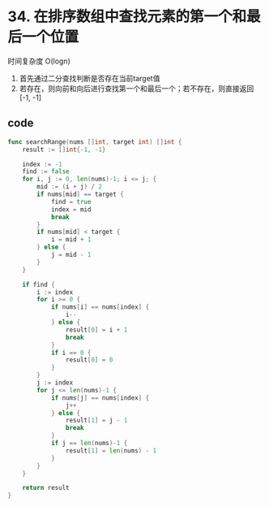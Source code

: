 # 34. 在排序数组中查找元素的第一个和最后一个位置

时间复杂度 O(logn)

1. 首先通过二分查找判断是否存在当前target值
2. 若存在，则向前和向后进行查找第一个和最后一个；若不存在，则直接返回 [-1, -1]

## code

```go
func searchRange(nums []int, target int) []int {
	result := []int{-1, -1}

	index := -1
	find := false
	for i, j := 0, len(nums)-1; i <= j; {
		mid := (i + j) / 2
		if nums[mid] == target {
			find = true
			index = mid
			break
		}
		if nums[mid] < target {
			i = mid + 1
		} else {
			j = mid - 1
		}
	}

	if find {
		i := index
		for i >= 0 {
			if nums[i] == nums[index] {
				i--
			} else {
				result[0] = i + 1
				break
			}
			if i == 0 {
				result[0] = 0
			}
		}
		j := index
		for j <= len(nums)-1 {
			if nums[j] == nums[index] {
				j++
			} else {
				result[1] = j - 1
				break
			}
			if j == len(nums)-1 {
				result[1] = len(nums) - 1
			}
		}
	}

	return result
}
```